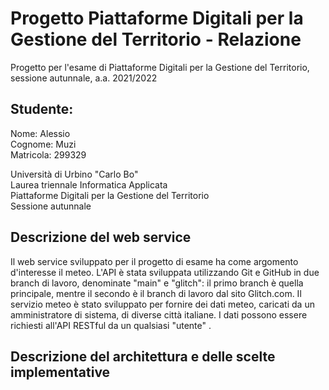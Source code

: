 # Progetto Piattaforme Digitali per la Gestione del Territorio - Relazione

Progetto per l'esame di Piattaforme Digitali per la Gestione del Territorio, sessione autunnale, a.a. 2021/2022

## Studente:

Nome: Alessio  
Cognome: Muzi  
Matricola: 299329  

Università di Urbino "Carlo Bo"  
Laurea triennale Informatica Applicata  
Piattaforme Digitali per la Gestione del Territorio  
Sessione autunnale  

## Descrizione del web service

Il web service sviluppato per il progetto di esame ha come argomento d'interesse il meteo. L'API è stata sviluppata utilizzando
Git e GitHub in due branch di lavoro, denominate "main" e "glitch": il primo branch è quella principale, mentre il secondo è il
branch di lavoro dal sito Glitch.com. Il servizio meteo è stato sviluppato per fornire dei dati meteo, caricati da un 
amministratore di sistema, di diverse città italiane. I dati possono essere richiesti all'API RESTful da un qualsiasi "utente" .

## Descrizione del architettura e delle scelte implementative